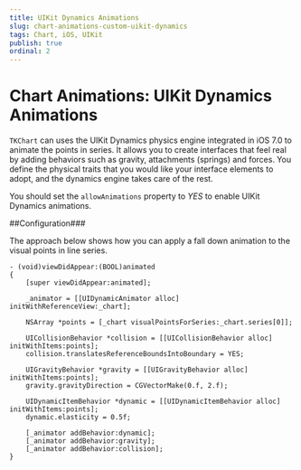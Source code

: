 ```yaml
---
title: UIKit Dynamics Animations
slug: chart-animations-custom-uikit-dynamics
tags: Chart, iOS, UIKit
publish: true
ordinal: 2
---
```


# Chart Animations: UIKit Dynamics Animations

<code>TKChart</code> can uses the UIKit Dynamics physics engine integrated in iOS 7.0 to animate the points in series. It allows you to create interfaces that feel real by adding behaviors such as gravity, attachments (springs) and forces. You define the physical traits that you would like your interface elements to adopt, and the dynamics engine takes care of the rest.

You should set the <code>allowAnimations</code> property to *YES* to enable UIKit Dynamics animations.

##Configuration###

The approach below shows how you can apply a fall down animation to the visual points in line series.

    - (void)viewDidAppear:(BOOL)animated
    {
        [super viewDidAppear:animated];
    
        _animator = [[UIDynamicAnimator alloc] initWithReferenceView:_chart];
    
        NSArray *points = [_chart visualPointsForSeries:_chart.series[0]];
    
        UICollisionBehavior *collision = [[UICollisionBehavior alloc] initWithItems:points];
        collision.translatesReferenceBoundsIntoBoundary = YES;
    
        UIGravityBehavior *gravity = [[UIGravityBehavior alloc] initWithItems:points];
        gravity.gravityDirection = CGVectorMake(0.f, 2.f);
    
        UIDynamicItemBehavior *dynamic = [[UIDynamicItemBehavior alloc] initWithItems:points];
        dynamic.elasticity = 0.5f;
    
        [_animator addBehavior:dynamic];
        [_animator addBehavior:gravity];
        [_animator addBehavior:collision];
    }
